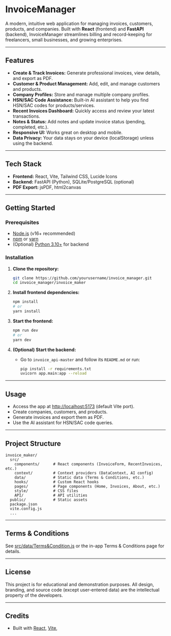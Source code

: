 # InvoiceManager

A modern, intuitive web application for managing invoices, customers, products, and companies. Built with **React** (frontend) and **FastAPI** (backend), InvoiceManager streamlines billing and record-keeping for freelancers, small businesses, and growing enterprises.

---

## Features

- **Create & Track Invoices:** Generate professional invoices, view details, and export as PDF.
- **Customer & Product Management:** Add, edit, and manage customers and products.
- **Company Profiles:** Store and manage multiple company profiles.
- **HSN/SAC Code Assistance:** Built-in AI assistant to help you find HSN/SAC codes for products/services.
- **Recent Invoices Dashboard:** Quickly access and review your latest transactions.
- **Notes & Status:** Add notes and update invoice status (pending, completed, etc.).
- **Responsive UI:** Works great on desktop and mobile.
- **Data Privacy:** Your data stays on your device (localStorage) unless using the backend.

---

## Tech Stack

- **Frontend:** React, Vite, Tailwind CSS, Lucide Icons
- **Backend:** FastAPI (Python), SQLite/PostgreSQL (optional)
- **PDF Export:** jsPDF, html2canvas

---

## Getting Started

### Prerequisites

- [Node.js](https://nodejs.org/) (v16+ recommended)
- [npm](https://www.npmjs.com/) or [yarn](https://yarnpkg.com/)
- (Optional) [Python 3.10+](https://www.python.org/) for backend

### Installation

1. **Clone the repository:**
   ```sh
   git clone https://github.com/yourusername/invoice_manager.git
   cd invoice_manager/invoice_maker
   ```

2. **Install frontend dependencies:**
   ```sh
   npm install
   # or
   yarn install
   ```

3. **Start the frontend:**
   ```sh
   npm run dev
   # or
   yarn dev
   ```

4. **(Optional) Start the backend:**
   - Go to `invoice_api-master` and follow its `README.md` or run:
     ```sh
     pip install -r requirements.txt
     uvicorn app.main:app --reload
     ```

---

## Usage

- Access the app at [http://localhost:5173](http://localhost:5173) (default Vite port).
- Create companies, customers, and products.
- Generate invoices and export them as PDF.
- Use the AI assistant for HSN/SAC code queries.

---

## Project Structure

```
invoice_maker/
  src/
    components/      # React components (InvoiceForm, RecentInvoices, etc.)
    context/         # Context providers (DataContext, AI config)
    data/            # Static data (Terms & Conditions, etc.)
    hooks/           # Custom React hooks
    pages/           # Page components (Home, Invoices, About, etc.)
    style/           # CSS files
    API/             # API utilities
  public/            # Static assets
  package.json
  vite.config.js
  ...
```

---

## Terms & Conditions

See [src/data/Terms&Condition.js](src/data/Terms&Condition.js) or the in-app Terms & Conditions page for details.

---

## License

This project is for educational and demonstration purposes. All design, branding, and source code (except user-entered data) are the intellectual property of the developers.

---

## Credits

- Built with [React](https://react.dev/), [Vite](https://vitejs.dev/),